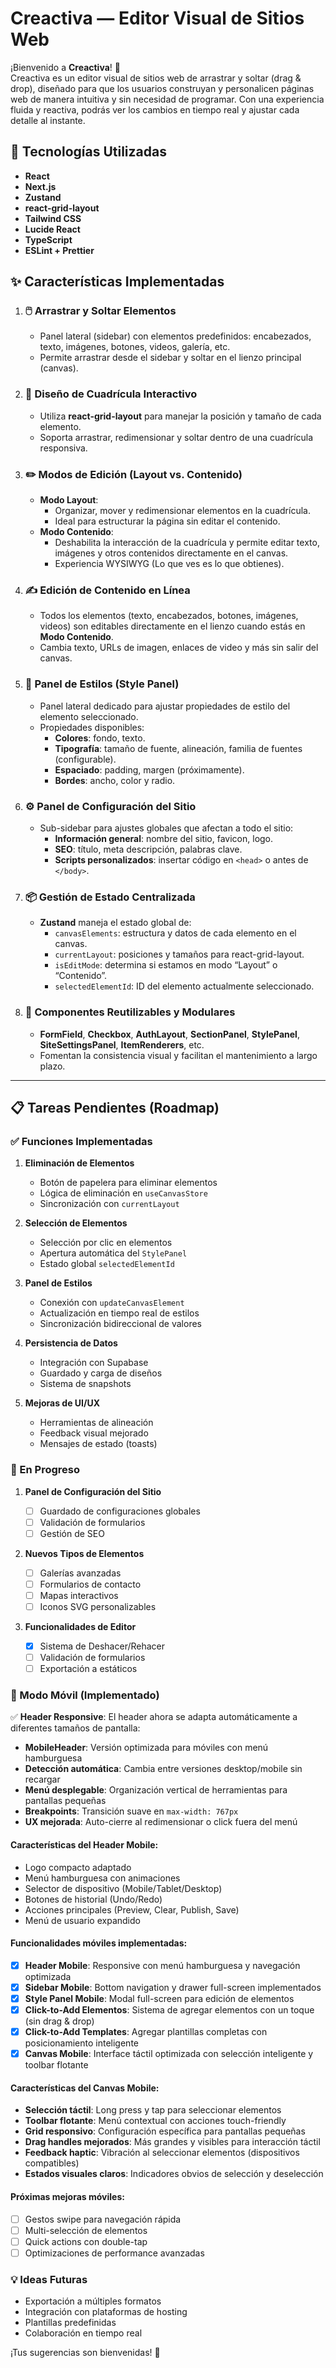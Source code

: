 # Creactiva — Editor Visual de Sitios Web

¡Bienvenido a **Creactiva**! 🎉  
Creactiva es un editor visual de sitios web de arrastrar y soltar (drag & drop), diseñado para que los usuarios construyan y personalicen páginas web de manera intuitiva y sin necesidad de programar. Con una experiencia fluida y reactiva, podrás ver los cambios en tiempo real y ajustar cada detalle al instante.

## 🚀 Tecnologías Utilizadas

- **React**
- **Next.js**
- **Zustand**
- **react-grid-layout**
- **Tailwind CSS**
- **Lucide React**
- **TypeScript**
- **ESLint + Prettier**

## ✨ Características Implementadas

1. ### 🖱️ Arrastrar y Soltar Elementos

   - Panel lateral (sidebar) con elementos predefinidos: encabezados, texto, imágenes, botones, videos, galería, etc.
   - Permite arrastrar desde el sidebar y soltar en el lienzo principal (canvas).

2. ### 📐 Diseño de Cuadrícula Interactivo

   - Utiliza **react-grid-layout** para manejar la posición y tamaño de cada elemento.
   - Soporta arrastrar, redimensionar y soltar dentro de una cuadrícula responsiva.

3. ### ✏️ Modos de Edición (Layout vs. Contenido)

   - **Modo Layout**:
     - Organizar, mover y redimensionar elementos en la cuadrícula.
     - Ideal para estructurar la página sin editar el contenido.
   - **Modo Contenido**:
     - Deshabilita la interacción de la cuadrícula y permite editar texto, imágenes y otros contenidos directamente en el canvas.
     - Experiencia WYSIWYG (Lo que ves es lo que obtienes).

4. ### ✍️ Edición de Contenido en Línea

   - Todos los elementos (texto, encabezados, botones, imágenes, videos) son editables directamente en el lienzo cuando estás en **Modo Contenido**.
   - Cambia texto, URLs de imagen, enlaces de video y más sin salir del canvas.

5. ### 🎨 Panel de Estilos (Style Panel)

   - Panel lateral dedicado para ajustar propiedades de estilo del elemento seleccionado.
   - Propiedades disponibles:
     - **Colores**: fondo, texto.
     - **Tipografía**: tamaño de fuente, alineación, familia de fuentes (configurable).
     - **Espaciado**: padding, margen (próximamente).
     - **Bordes**: ancho, color y radio.

6. ### ⚙️ Panel de Configuración del Sitio

   - Sub-sidebar para ajustes globales que afectan a todo el sitio:
     - **Información general**: nombre del sitio, favicon, logo.
     - **SEO**: título, meta descripción, palabras clave.
     - **Scripts personalizados**: insertar código en `<head>` o antes de `</body>`.

7. ### 📦 Gestión de Estado Centralizada

   - **Zustand** maneja el estado global de:
     - `canvasElements`: estructura y datos de cada elemento en el canvas.
     - `currentLayout`: posiciones y tamaños para react-grid-layout.
     - `isEditMode`: determina si estamos en modo “Layout” o “Contenido”.
     - `selectedElementId`: ID del elemento actualmente seleccionado.

8. ### 🧩 Componentes Reutilizables y Modulares
   - **FormField**, **Checkbox**, **AuthLayout**, **SectionPanel**, **StylePanel**, **SiteSettingsPanel**, **ItemRenderers**, etc.
   - Fomentan la consistencia visual y facilitan el mantenimiento a largo plazo.

---

## 📋 Tareas Pendientes (Roadmap)

### ✅ Funciones Implementadas

1. **Eliminación de Elementos**

   - Botón de papelera para eliminar elementos
   - Lógica de eliminación en `useCanvasStore`
   - Sincronización con `currentLayout`

2. **Selección de Elementos**

   - Selección por clic en elementos
   - Apertura automática del `StylePanel`
   - Estado global `selectedElementId`

3. **Panel de Estilos**

   - Conexión con `updateCanvasElement`
   - Actualización en tiempo real de estilos
   - Sincronización bidireccional de valores

4. **Persistencia de Datos**

   - Integración con Supabase
   - Guardado y carga de diseños
   - Sistema de snapshots

5. **Mejoras de UI/UX**
   - Herramientas de alineación
   - Feedback visual mejorado
   - Mensajes de estado (toasts)

### 🚧 En Progreso

1. **Panel de Configuración del Sitio**

   - [ ] Guardado de configuraciones globales
   - [ ] Validación de formularios
   - [ ] Gestión de SEO

2. **Nuevos Tipos de Elementos**

   - [ ] Galerías avanzadas
   - [ ] Formularios de contacto
   - [ ] Mapas interactivos
   - [ ] Iconos SVG personalizables

3. **Funcionalidades de Editor**
   - [x] Sistema de Deshacer/Rehacer
   - [ ] Validación de formularios
   - [ ] Exportación a estáticos

### 📱 Modo Móvil (Implementado)

✅ **Header Responsive**: El header ahora se adapta automáticamente a diferentes tamaños de pantalla:

- **MobileHeader**: Versión optimizada para móviles con menú hamburguesa
- **Detección automática**: Cambia entre versiones desktop/mobile sin recargar
- **Menú desplegable**: Organización vertical de herramientas para pantallas pequeñas
- **Breakpoints**: Transición suave en `max-width: 767px`
- **UX mejorada**: Auto-cierre al redimensionar o click fuera del menú

#### Características del Header Mobile:
- Logo compacto adaptado
- Menú hamburguesa con animaciones
- Selector de dispositivo (Mobile/Tablet/Desktop)
- Botones de historial (Undo/Redo)
- Acciones principales (Preview, Clear, Publish, Save)
- Menú de usuario expandido

#### Funcionalidades móviles implementadas:
- [x] **Header Mobile**: Responsive con menú hamburguesa y navegación optimizada
- [x] **Sidebar Mobile**: Bottom navigation y drawer full-screen implementados
- [x] **Style Panel Mobile**: Modal full-screen para edición de elementos
- [x] **Click-to-Add Elementos**: Sistema de agregar elementos con un toque (sin drag & drop)
- [x] **Click-to-Add Templates**: Agregar plantillas completas con posicionamiento inteligente
- [x] **Canvas Mobile**: Interface táctil optimizada con selección inteligente y toolbar flotante

#### Características del Canvas Mobile:
- **Selección táctil**: Long press y tap para seleccionar elementos
- **Toolbar flotante**: Menú contextual con acciones touch-friendly
- **Grid responsivo**: Configuración específica para pantallas pequeñas
- **Drag handles mejorados**: Más grandes y visibles para interacción táctil
- **Feedback haptic**: Vibración al seleccionar elementos (dispositivos compatibles)
- **Estados visuales claros**: Indicadores obvios de selección y deselección

#### Próximas mejoras móviles:
- [ ] Gestos swipe para navegación rápida
- [ ] Multi-selección de elementos
- [ ] Quick actions con double-tap
- [ ] Optimizaciones de performance avanzadas

### 💡 Ideas Futuras

- Exportación a múltiples formatos
- Integración con plataformas de hosting
- Plantillas predefinidas
- Colaboración en tiempo real

¡Tus sugerencias son bienvenidas! 🙌

